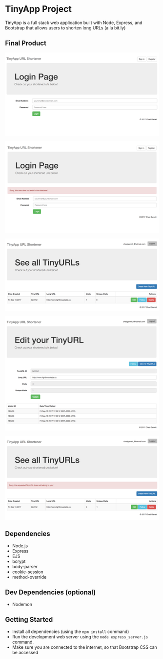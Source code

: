 # TinyApp Project

TinyApp is a full stack web application built with Node, Express, and Bootstrap that allows users to shorten long URLs (a la bit.ly)

## Final Product

!["Screenshot of Login Page"](https://github.com/chadder04/TinyApp/blob/master/docs/login-page.png)

!["Screenshot of Login Page Error"](https://github.com/chadder04/TinyApp/blob/master/docs/login-page-error.png)

!["Screenshot of TinyURLs Page"](https://github.com/chadder04/TinyApp/blob/master/docs/urls-page.png)

!["Screenshot of Edit TinyURL Page"](https://github.com/chadder04/TinyApp/blob/master/docs/edit-page.png)

!["Screenshot of Errors"](https://github.com/chadder04/TinyApp/blob/master/docs/errors.png)

## Dependencies

- Node.js
- Express
- EJS
- bcrypt
- body-parser
- cookie-session
- method-override

## Dev Dependencies (optional)
- Nodemon

## Getting Started

- Install all dependencies (using the `npm install` command)
- Run the development web server using the `node express_server.js` command.
- Make sure you are connected to the internet, so that Bootstrap CSS can be accessed